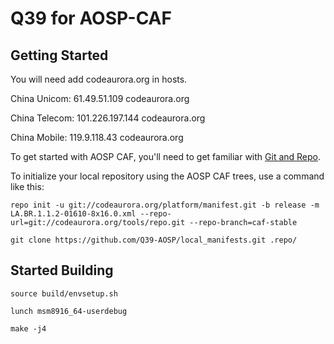Q39 for AOSP-CAF
===========

Getting Started
---------------

You will need add codeaurora.org in hosts.

China Unicom: 61.49.51.109	codeaurora.org

China Telecom: 101.226.197.144	codeaurora.org

China Mobile: 119.9.118.43	codeaurora.org

To get started with AOSP CAF, you'll need to get
familiar with [Git and Repo](http://source.android.com/source/using-repo.html).

To initialize your local repository using the AOSP CAF trees, use a command like this:

	repo init -u git://codeaurora.org/platform/manifest.git -b release -m LA.BR.1.1.2-01610-8x16.0.xml --repo-url=git://codeaurora.org/tools/repo.git --repo-branch=caf-stable

	git clone https://github.com/Q39-AOSP/local_manifests.git .repo/

Started Building
---------------

	source build/envsetup.sh

	lunch msm8916_64-userdebug

	make -j4
